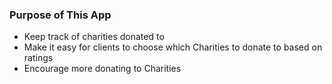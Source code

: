 ### Purpose of This App

- Keep track of charities donated to
- Make it easy for clients to choose which Charities to donate to based on ratings
- Encourage more donating to Charities